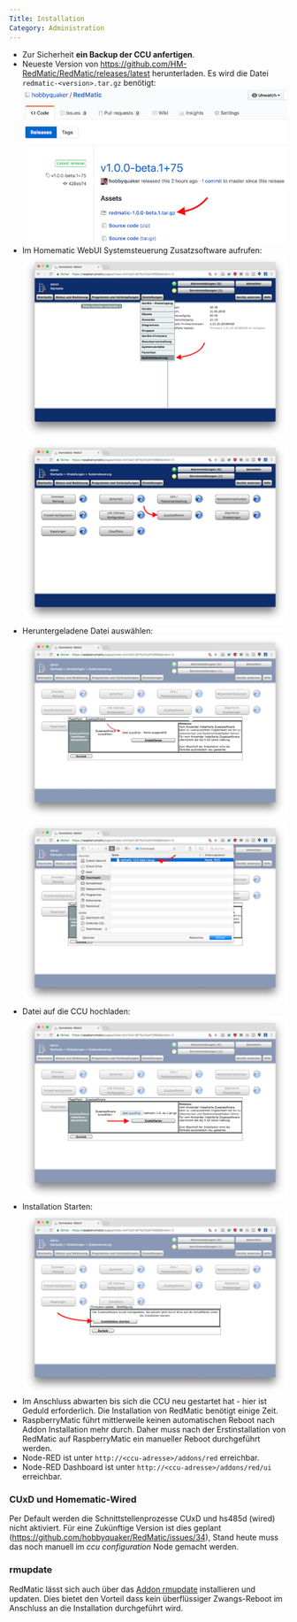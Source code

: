 ```yaml
---
Title: Installation
Category: Administration
---
```


* Zur Sicherheit __ein Backup der CCU anfertigen__.
* Neueste Version von https://github.com/HM-RedMatic/RedMatic/releases/latest herunterladen. Es wird die Datei 
`redmatic-<version>.tar.gz` benötigt: ![](images/install-1.png)
* Im Homematic WebUI Systemsteuerung Zusatzsoftware aufrufen: ![](images/install-2.png) ![](images/install-3.png)
* Heruntergeladene Datei auswählen: ![](images/install-4.png) ![](images/install-5.png)
* Datei auf die CCU hochladen: ![](images/install-6.png)
* Installation Starten: ![](images/install-7.png)
* Im Anschluss abwarten bis sich die CCU neu gestartet hat - hier ist Geduld erforderlich. Die Installation von RedMatic benötigt einige Zeit.
* RaspberryMatic führt mittlerweile keinen automatischen Reboot nach Addon Installation mehr durch. Daher muss nach der Erstinstallation von RedMatic auf RaspberryMatic ein manueller Reboot durchgeführt werden.
* Node-RED ist unter `http://<ccu-adresse>/addons/red` erreichbar.
* Node-RED Dashboard ist unter `http://<ccu-adresse>/addons/red/ui` erreichbar.

### CUxD und Homematic-Wired

Per Default werden die Schnittstellenprozesse CUxD und hs485d (wired) nicht aktiviert. Für eine Zukünftige Version ist dies geplant (https://github.com/hobbyquaker/RedMatic/issues/34), Stand heute muss das noch manuell im _ccu configuration_ Node gemacht werden.

### rmupdate

RedMatic lässt sich auch über das [Addon rmupdate](https://github.com/j-a-n/raspberrymatic-addon-rmupdate) installieren und updaten. Dies bietet den Vorteil dass kein überflüssiger Zwangs-Reboot im Anschluss an die Installation durchgeführt wird.